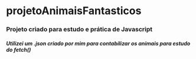 # projetoAnimaisFantasticos

### Projeto criado para estudo e prática de Javascript

##### Utilizei um .json criado por mim para contabilizar os animais para estudo do fetch()